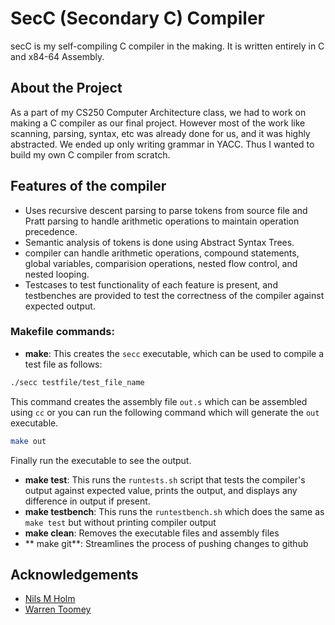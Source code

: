 # SecC (Secondary C) Compiler
secC is my self-compiling C compiler in the making. It is written entirely in C and x84-64 Assembly.

## About the Project
As a part of my CS250 Computer Architecture class, we had to work on making a C compiler as our final project. However most of the work like scanning, parsing, syntax, etc was already done for us, and it was highly abstracted. We ended up only writing grammar in YACC. Thus I wanted to build my own C compiler from scratch.

## Features of the compiler
- Uses recursive descent parsing to parse tokens from source file and Pratt parsing to handle arithmetic operations to maintain operation precedence.
- Semantic analysis of tokens is done using Abstract Syntax Trees.
- compiler can handle arithmetic operations, compound statements, global variables, comparision operations, nested flow control, and nested looping.
- Testcases to test functionality of each feature is present, and testbenches are provided to test the correctness of the compiler against expected output.

### Makefile commands:
- **make**: This creates the `secc` executable, which can be used to compile a test file as follows:  
```sh
./secc testfile/test_file_name
```
This command creates the assembly file `out.s` which can be assembled using `cc` or you can run the following command which will generate the `out` executable.
```sh
make out
```
Finally run the executable to see the output.
- **make test**: This runs the `runtests.sh` script that tests the compiler's output against expected value, prints the output, and displays any difference in output if present.
- **make testbench**: This runs the `runtestbench.sh` which does the same as `make test` but without printing compiler output
- **make clean**: Removes the executable files and assembly files
-  ** make git**: Streamlines the process of pushing changes to github

## Acknowledgements
- [Nils M Holm](https://www.t3x.org/subc/)
- [Warren Toomey](https://github.com/DoctorWkt/acwj)
